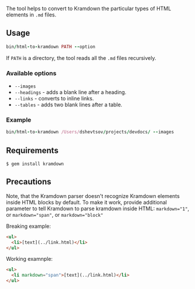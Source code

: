 The tool helps to convert to Kramdown the particular types of HTML elements in `.md` files.

## Usage

```ruby
bin/html-to-kramdown PATH --option
```

If `PATH` is a directory, the tool reads all the `.md` files recursively.

### Available options

- `--images`
- `--headings` - adds a blank line after a heading.
- `--links` - converts to inline links.
- `--tables` - adds two blank lines after a table.

### Example

```ruby
bin/html-to-kramdown /Users/dshevtsov/projects/devdocs/ --images
```

## Requirements

```
$ gem install kramdown
```

## Precautions

Note, that the Kramdown parser doesn't recognize Kramdown elements inside HTML blocks by default.
To make it work, provide additional parameter to tell Kramdown to parse kramdown inside HTML: `markdown="1"`, or `markdown="span"`, or `markdown="block"`

Breaking example:
```html
<ul>
  <li>[text](../link.html)</li>
</ul>
```

Working examnple:
```html
<ul>
  <li markdown="span">[text](../link.html)</li>
</ul>
```
